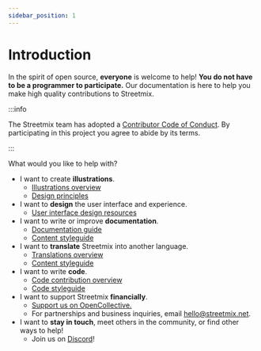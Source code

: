 ```yaml
---
sidebar_position: 1
---
```


# Introduction

In the spirit of open source, **everyone** is welcome to help! **You do not have to be a programmer to participate.** Our documentation is here to help you make high quality contributions to Streetmix.

:::info

The Streetmix team has adopted a [Contributor Code of Conduct](https://github.com/streetmix/streetmix/blob/main/CODE_OF_CONDUCT.md). By participating in this project you agree to abide by its terms.

:::

What would you like to help with?

- I want to create **illustrations**.
  - [Illustrations overview](./illustrations/overview)
  - [Design principles](./illustrations/design-principles)
- I want to **design** the user interface and experience.
  - [User interface design resources](./design/colors)
- I want to write or improve **documentation**.
  - [Documentation guide](documentation)
  - [Content styleguide](content-styleguide)
- I want to **translate** Streetmix into another language.
  - [Translations overview](./translations/overview)
  - [Content styleguide](content-styleguide)
- I want to write **code**.
  - [Code contribution overview](./code/overview)
  - [Code styleguide](./code/styleguide)
- I want to support Streetmix **financially**.
  - [Support us on OpenCollective.](https://opencollective.com/streetmix/)
  - For partnerships and business inquiries, email <hello@streetmix.net>.
- I want to **stay in touch**, meet others in the community, or find other ways to help!
  - Join us on [Discord](https://strt.mx/discord)!
